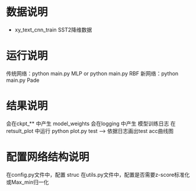 # 数据说明
- xy_text_cnn_train   SST2降维数据  

# 运行说明
  传统网络：python main.py MLP or python main.py RBF
  新网络：python main.py Pade    

# 结果说明
  会在ckpt_** 中产生 model_weights
  会在logging 中产生 模型训练日志
  在retsult_plot 中运行 python plot.py test --> 依据日志画出test acc曲线图

# 配置网络结构说明
在config.py文件中，配置 struc
在utils.py文件中，配置是否需要z-score标准化或Max_min归一化
